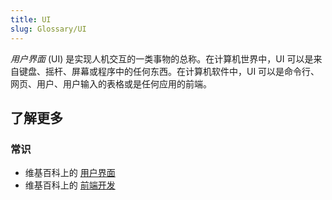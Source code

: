 ```yaml
---
title: UI
slug: Glossary/UI
---
```

_用户界面_ (UI) 是实现人机交互的一类事物的总称。在计算机世界中，UI 可以是来自键盘、摇杆、屏幕或程序中的任何东西。在计算机软件中，UI 可以是命令行、网页、用户、用户输入的表格或是任何应用的前端。

## 了解更多

### 常识

- 维基百科上的 [用户界面](https://zh.wikipedia.org/wiki/用户界面)
- 维基百科上的 [前端开发](https://zh.wikipedia.org/wiki/前端开发)
